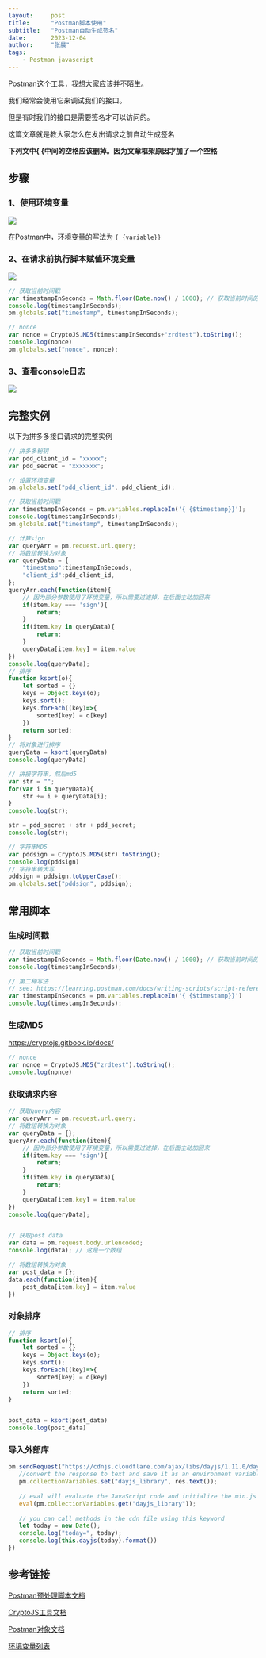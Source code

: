 ```yaml
---
layout:     post
title:      "Postman脚本使用"
subtitle:   "Postman自动生成签名"
date:       2023-12-04
author:     "张晨"
tags:
    - Postman javascript
---
```


Postman这个工具，我想大家应该并不陌生。

我们经常会使用它来调试我们的接口。

但是有时我们的接口是需要签名才可以访问的。

这篇文章就是教大家怎么在发出请求之前自动生成签名



**下列文中{ {中间的空格应该删掉。因为文章框架原因才加了一个空格**
## 步骤


### 1、使用环境变量

![](/img/2023-12-04/Snipaste_2023-12-04_19-46-00.png)

在Postman中，环境变量的写法为 `{ {variable}}`


### 2、在请求前执行脚本赋值环境变量

![](/img/2023-12-04/Snipaste_2023-12-04_19-47-16.png)


```javascript
// 获取当前时间戳
var timestampInSeconds = Math.floor(Date.now() / 1000); // 获取当前时间的整数秒数
console.log(timestampInSeconds);
pm.globals.set("timestamp", timestampInSeconds);

// nonce
var nonce = CryptoJS.MD5(timestampInSeconds+"zrdtest").toString();
console.log(nonce)
pm.globals.set("nonce", nonce);
```

### 3、查看console日志

![](/img/2023-12-04/Snipaste_2023-12-04_19-56-51.png)

## 完整实例

以下为拼多多接口请求的完整实例

```javascript
// 拼多多秘钥
var pdd_client_id = "xxxxx";
var pdd_secret = "xxxxxxx";

// 设置环境变量
pm.globals.set("pdd_client_id", pdd_client_id);

// 获取当前时间戳
var timestampInSeconds = pm.variables.replaceIn('{ {$timestamp}}');
console.log(timestampInSeconds);
pm.globals.set("timestamp", timestampInSeconds);

// 计算sign
var queryArr = pm.request.url.query;
// 将数组转换为对象
var queryData = {
    "timestamp":timestampInSeconds,
    "client_id":pdd_client_id,
};
queryArr.each(function(item){
    // 因为部分参数使用了环境变量，所以需要过滤掉，在后面主动加回来
    if(item.key === 'sign'){
        return;
    }
    if(item.key in queryData){
        return;
    }
    queryData[item.key] = item.value
})
console.log(queryData);
// 排序
function ksort(o){
    let sorted = {}
    keys = Object.keys(o);
    keys.sort();
    keys.forEach((key)=>{
        sorted[key] = o[key]
    })
    return sorted;
}
// 将对象进行排序
queryData = ksort(queryData)
console.log(queryData)

// 拼接字符串，然后md5
var str = "";
for(var i in queryData){
    str += i + queryData[i];
}
console.log(str);

str = pdd_secret + str + pdd_secret;
console.log(str);

// 字符串MD5
var pddsign = CryptoJS.MD5(str).toString();
console.log(pddsign)
// 字符串转大写
pddsign = pddsign.toUpperCase();
pm.globals.set("pddsign", pddsign);

```

## 常用脚本

### 生成时间戳

```javascript
// 获取当前时间戳
var timestampInSeconds = Math.floor(Date.now() / 1000); // 获取当前时间的整数秒数
console.log(timestampInSeconds);

// 第二种写法
// see: https://learning.postman.com/docs/writing-scripts/script-references/variables-list/
var timestampInSeconds = pm.variables.replaceIn('{ {$timestamp}}')
console.log(timestampInSeconds);
```


### 生成MD5

https://cryptojs.gitbook.io/docs/

```javascript
// nonce
var nonce = CryptoJS.MD5("zrdtest").toString();
console.log(nonce)
```


### 获取请求内容

```javascript
// 获取query内容
var queryArr = pm.request.url.query;
// 将数组转换为对象
var queryData = {};
queryArr.each(function(item){
    // 因为部分参数使用了环境变量，所以需要过滤掉，在后面主动加回来
    if(item.key === 'sign'){
        return;
    }
    if(item.key in queryData){
        return;
    }
    queryData[item.key] = item.value
})
console.log(queryData);


// 获取post data
var data = pm.request.body.urlencoded;
console.log(data); // 这是一个数组

// 将数组转换为对象
var post_data = {};
data.each(function(item){
    post_data[item.key] = item.value
})
```


### 对象排序

```javascript
// 排序
function ksort(o){
    let sorted = {}
    keys = Object.keys(o);
    keys.sort();
    keys.forEach((key)=>{
        sorted[key] = o[key]
    })
    return sorted;
}


post_data = ksort(post_data)
console.log(post_data)
```

### 导入外部库

```javascript
pm.sendRequest("https://cdnjs.cloudflare.com/ajax/libs/dayjs/1.11.0/dayjs.min.js", (err, res) => {
   //convert the response to text and save it as an environment variable
   pm.collectionVariables.set("dayjs_library", res.text());
 
   // eval will evaluate the JavaScript code and initialize the min.js
   eval(pm.collectionVariables.get("dayjs_library"));
 
   // you can call methods in the cdn file using this keyword
   let today = new Date();
   console.log("today=", today);
   console.log(this.dayjs(today).format())
})
```




## 参考链接

[Postman预处理脚本文档](https://learning.postman.com/docs/writing-scripts/pre-request-scripts/#pre-request-scripting-example)

[CryptoJS工具文档](https://www.cnblogs.com/huiguo/p/16601076.html)

[Postman对象文档](https://www.postmanlabs.com/postman-collection/Collection.html#toJSON)

[环境变量列表](https://learning.postman.com/docs/writing-scripts/script-references/variables-list/)


